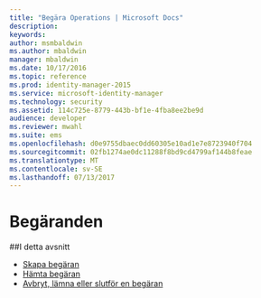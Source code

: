```yaml
---
title: "Begära Operations | Microsoft Docs"
description: 
keywords: 
author: msmbaldwin
ms.author: mbaldwin
manager: mbaldwin
ms.date: 10/17/2016
ms.topic: reference
ms.prod: identity-manager-2015
ms.service: microsoft-identity-manager
ms.technology: security
ms.assetid: 114c725e-8779-443b-bf1e-4fba8ee2be9d
audience: developer
ms.reviewer: mwahl
ms.suite: ems
ms.openlocfilehash: d0e9755dbaec0dd60305e10ad1e7e8723940f704
ms.sourcegitcommit: 02fb1274ae0dc11288f8bd9cd4799af144b8feae
ms.translationtype: MT
ms.contentlocale: sv-SE
ms.lasthandoff: 07/13/2017
---
```

# <a name="request-operations"></a>Begäranden

##<a name="in-this-section"></a>I detta avsnitt

- [Skapa begäran](create-request.md)
- [Hämta begäran](get-request.md)
- [Avbryt, lämna eller slutför en begäran](cancel-abandon-complete-request.md)
